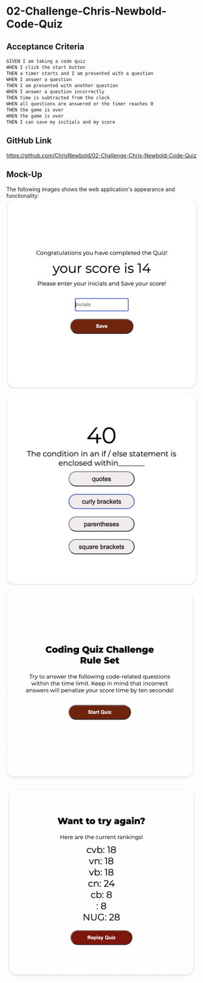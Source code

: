 # 02-Challenge-Chris-Newbold-Code-Quiz

## Acceptance Criteria

```
GIVEN I am taking a code quiz
WHEN I click the start button
THEN a timer starts and I am presented with a question
WHEN I answer a question
THEN I am presented with another question
WHEN I answer a question incorrectly
THEN time is subtracted from the clock
WHEN all questions are answered or the timer reaches 0
THEN the game is over
WHEN the game is over
THEN I can save my initials and my score

```

## GitHub Link

https://github.com/ChrisNewbold/02-Challenge-Chris-Newbold-Code-Quiz

## Mock-Up

The following images shows the web application's appearance and functionality:
![](https://raw.githubusercontent.com/ChrisNewbold/02-Challenge-Chris-Newbold-Code-Quiz/main/Assets/Images/Inicials%20entry.png)

![](https://raw.githubusercontent.com/ChrisNewbold/02-Challenge-Chris-Newbold-Code-Quiz/main/Assets/Images/Questions.png)

![](https://raw.githubusercontent.com/ChrisNewbold/02-Challenge-Chris-Newbold-Code-Quiz/main/Assets/Images/Rules%20of%20play.png)

![](https://raw.githubusercontent.com/ChrisNewbold/02-Challenge-Chris-Newbold-Code-Quiz/main/Assets/Images/Score%20Board.png)
